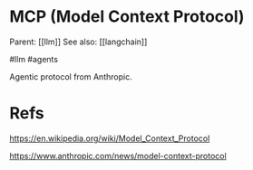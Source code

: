 # MCP (Model Context Protocol)

Parent: [[llm]]
See also: [[langchain]]

#llm #agents


Agentic protocol from Anthropic.

# Refs

https://en.wikipedia.org/wiki/Model_Context_Protocol

https://www.anthropic.com/news/model-context-protocol